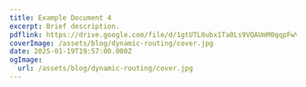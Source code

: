 ```yaml
---
title: Example Document 4
excerpt: Brief description.
pdflink: https://drive.google.com/file/d/1gtUTL8ubx1Ta0Ls9VQAUmM0qqpFwVQgj/view?usp=drive_link
coverImage: /assets/blog/dynamic-routing/cover.jpg
date: 2025-01-19T19:57:00.000Z
ogImage:
  url: /assets/blog/dynamic-routing/cover.jpg
---
```

